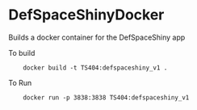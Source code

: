 # DefSpaceShinyDocker
Builds a docker container for the DefSpaceShiny app

To build

```
    docker build -t TS404:defspaceshiny_v1 .
```

To Run

```
    docker run -p 3838:3838 TS404:defspaceshiny_v1
```

